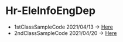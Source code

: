# Hr-EleInfoEngDep

* 1stClassSampleCode 2021/04/13 -> [Here](https://github.com/Shinji-Kubo/Hr-EleInfoEngDep/tree/main/1stClassSampleCode)
* 2ndClassSampleCode 2021/04/20 -> [Here](https://github.com/Shinji-Kubo/Hr-EleInfoEngDep/tree/main/2ndClassSampleCode)
